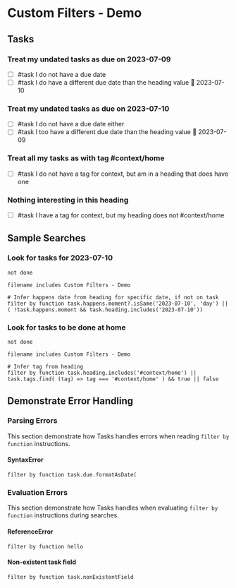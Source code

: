 # Custom Filters - Demo

## Tasks

### Treat my undated tasks as due on 2023-07-09

- [ ] #task  I do not have a due date
- [ ] #task  I do have a different due date than the heading value 📅 2023-07-10

### Treat my undated tasks as due on 2023-07-10

- [ ] #task  I do not have a due date either
- [ ] #task  I too have a different due date than the heading value 📅 2023-07-09

### Treat all my tasks as with tag #context/home

- [ ] #task  I do not have a tag for context, but am in a heading that does have one

### Nothing interesting in this heading

- [ ] #task  I have a tag for context, but my heading does not  #context/home

## Sample Searches

### Look for tasks for 2023-07-10

```tasks
not done

filename includes Custom Filters - Demo

# Infer happens date from heading for specific date, if not on task
filter by function task.happens.moment?.isSame('2023-07-10', 'day') || ( !task.happens.moment && task.heading.includes('2023-07-10'))
```

### Look for tasks to be done at home

```tasks
not done

filename includes Custom Filters - Demo

# Infer tag from heading
filter by function task.heading.includes('#context/home') || task.tags.find( (tag) => tag === '#context/home' ) && true || false
```

## Demonstrate Error Handling

### Parsing Errors

This section demonstrate how Tasks handles errors when reading `filter by function` instructions.

#### SyntaxError

```tasks
filter by function task.due.formatAsDate(
```

### Evaluation Errors

This section demonstrate how Tasks handles when evaluating `filter by function` instructions during searches.

#### ReferenceError

```tasks
filter by function hello
```

#### Non-existent task field

```tasks
filter by function task.nonExistentField
```
